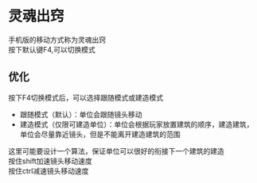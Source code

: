 # 灵魂出窍
手机版的移动方式称为灵魂出窍  
按下默认键F4,可以切换模式
## 优化
按下F4切换模式后，可以选择跟随模式或建造模式
- 跟随模式（默认）：单位会跟随镜头移动
- 建造模式（仅限可建造单位）：单位会根据玩家放置建筑的顺序，建造建筑，单位会尽量靠近镜头，但是不能离开建造建筑的范围  


这里可能要设计一个算法，保证单位可以很好的衔接下一个建筑的建造  
按住shift加速镜头移动速度  
按住ctrl减速镜头移动速度  
